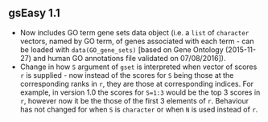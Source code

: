 ## gsEasy 1.1

* Now includes GO term gene sets data object (i.e. a `list` of `character` vectors, named by GO term, of genes associated with each term - can be loaded with `data(GO_gene_sets)` [based on Gene Ontology (2015-11-27) and human GO annotations file validated on 07/08/2016]).
* Change in how `S` argument of `gset` is interpreted when vector of scores `r` is supplied - now instead of the scores for `S` being those at the corresponding ranks in `r`, they are those at corresponding indices. For example, in version 1.0 the scores for `S=1:3` would be the top 3 scores in `r`, however now it be the those of the first 3 elements of `r`. Behaviour has not changed for when `S` is `character` or when `N` is used instead of `r`.
